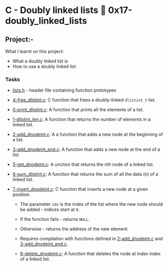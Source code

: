 # C - Doubly linked lists :page_with_curl: 0x17-doubly_linked_lists
## Project:-
What I learnt on this project:
- What a doubly linked list is
- How to use a doubly linked list
### Tasks
* [lists.h](./lists.h) - header file containing function prototypes

* [4-free_dlistint.c](./4-free_dlistint.c): C function that frees a doubly-linked `dlistint_t` list.

* [0-print_dlistint.c](./0-print_dlistint.c): A function that prints all the elements of a list.

* [1-dlistint_len.c](./1-dlistint_len.c): A function that returns the number of elements in a linked list.

* [2-add_dnodeint.c](./2-add_dnodeint.c): A a function that adds a new node at the beginning of a list.

* [3-add_dnodeint_end.c](./3-add_dnodeint_end.c): A function that adds a new node at the end of a list.

* [5-get_dnodeint.c](./5-get_dnodeint.c): A unction that returns the nth node of a linked list.

* [6-sum_dlistint.c](./6-sum_dlistint.c): A function that returns the sum of all the data (n) of a linked list.

* [7-insert_dnodeint.c](./7-insert_dnodeint.c): C function that inserts a new node at a
  given position.
  * The parameter `idx` is the index of the list where the new node should
  be added - indices start at `0`.
  * If the function fails - returns `NULL`.
  * Otherwise - returns the address of the new element.
  * Requires compilation with functions defined in [2-add_dnodeint.c](./2-add_dnodeint.c)
  and [3-add_dnodeint_end.c](./3-add_dnodeint_end.c).

  * [8-delete_dnodeint.c](./8-delete_dnodeint.c): A function that deletes the node at index index of a linked list.
